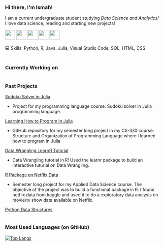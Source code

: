 ### Hi there, I'm Ismah!

I am a current undergraduate student studying *Data Science and Analytics!* I love data science, reading and starting new projects!

<img height="32" width="32" src="https://cdn.jsdelivr.net/npm/simple-icons@v5/icons/python.svg" /> <img height="32" width="32" src="https://cdn.jsdelivr.net/npm/simple-icons@v5/icons/r.svg" /> <img height="32" width="32" src="https://cdn.jsdelivr.net/npm/simple-icons@v5/icons/java.svg" /> <img height="32" width="32" src="https://cdn.jsdelivr.net/npm/simple-icons@v5/icons/julia.svg" /> <img height="32" width="32" src="https://cdn.jsdelivr.net/npm/simple-icons@v5/icons/visualstudiocode.svg"/> 

💻 Skills: Python, R, Java, Julia, Visual Studio Code, SQL, HTML, CSS


# 

### Currently Working on


# 

### Past Projects

[Sudoku Solver in Julia](https://github.com/ismahahmed/Julia-Sudoku)
- Project for my programming language course. Sudoku solver in Julia programming language.

[Learning How to Program in Julia](https://github.com/ismahahmed/Learning-Julia-Programming)
- GitHub repository for my semester long project in my CS-330 course: Structure and Organization of Programming Language where I learned how to program in Julia

[Data Wrangling LearnR Tutorial](https://github.com/ismahahmed/Data-Wrangling-R-Tutorial)
- Data Wrangling tutorial in R! Used the learnr package to build an interactive tuturial on Data Wrangling. 

[R Package on Netflix Data](https://github.com/ismahahmed/Netflix-R-Package)
- Semester long project for my Applied Data Science course. The objective of the project was to build a functional package in R. I found netflix data from kaggle and used it to do a exploratory data analysis on movie/tv show data available on Netflix.

[Python Data Structures](https://github.com/ismahahmed/Python-Data-Structures)


# 

### Most Used Languages (on GitHub)

[![Top Langs](https://github-readme-stats.vercel.app/api/top-langs/?username=ismahahmed&layout=compact&theme=radical)](https://github.com/ismahahmed/github-readme-stats)


#



